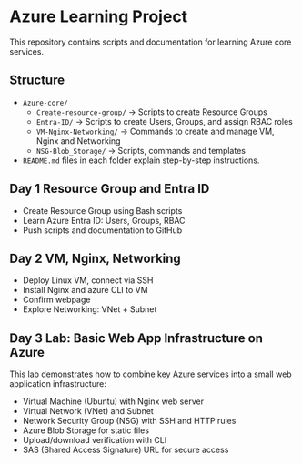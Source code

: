 # Azure Learning Project

This repository contains scripts and documentation for learning Azure core services.

## Structure

- `Azure-core/`
  - `Create-resource-group/` → Scripts to create Resource Groups
  - `Entra-ID/` → Scripts to create Users, Groups, and assign RBAC roles
  - `VM-Nginx-Networking/` → Commands to create and manage VM, Nginx and Networking	
  - `NSG-Blob_Storage/` → Scripts, commands and templates 
- `README.md` files in each folder explain step-by-step instructions.

## Day 1 Resource Group and Entra ID

- Create Resource Group using Bash scripts
- Learn Azure Entra ID: Users, Groups, RBAC
- Push scripts and documentation to GitHub

## Day 2 VM, Nginx, Networking

- Deploy Linux VM, connect via SSH
- Install Nginx and azure CLI to VM
- Confirm webpage
- Explore Networking: VNet + Subnet

## Day 3 Lab: Basic Web App Infrastructure on Azure

This lab demonstrates how to combine key Azure services into a small web application infrastructure:
- Virtual Machine (Ubuntu) with Nginx web server
- Virtual Network (VNet) and Subnet
- Network Security Group (NSG) with SSH and HTTP rules
- Azure Blob Storage for static files
- Upload/download verification with CLI
- SAS (Shared Access Signature) URL for secure access




